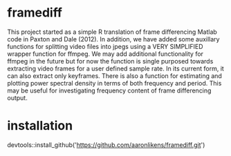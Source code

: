 # framediff
This project started as a simple R translation of frame differencing Matlab code in Paxton and Dale (2012). In addition, we have added some auxillary functions for splitting video files into jpegs using a VERY SIMPLIFIED wrapper function for ffmpeg. We may add additional functionality for ffmpeg in the future but for now the function is single purposed towards extracting video frames for a user defined sample rate. In its current form, it can also extract only keyframes. There is also a function for estimating and plotting power spectral density in terms of both frequency and period. This may be useful for investigating frequency content of frame differencing output.

# installation
devtools::install_github('https://github.com/aaronlikens/framediff.git')
